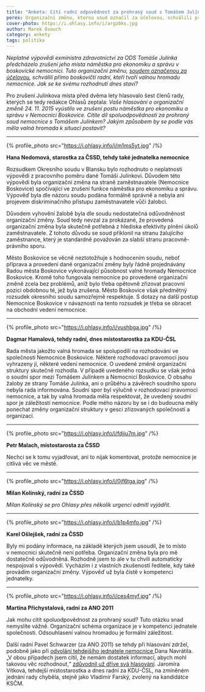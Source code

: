 ```yaml
---
title: "Anketa: Cítí radní odpovědnost za prohraný soud s Tomášem Julínkem?"
perex: Organizační změnu, kterou soud označil za účelovou, schválili přímo boskovičtí radní, kteří tvoří valnou hromadu nemocnice. Jak se ke svému rozhodnutí dnes staví?
cover-photo: https://i.ohlasy.info/i/argzbks.jpg
author: Marek Osouch
category: ankety
tags: politika
---
```


*Neplatné výpovědi exministra zdravotnictví za ODS Tomáše Julínka předcházelo zrušení jeho místa náměstka pro ekonomiku a správu v boskovické nemocnici. Tuto organizační změnu, [soudem označenou za účelovou](http://www.ohlasy.info/clanky/2017/09/julinek-odvolani.html), schválili přímo boskovičtí radní, kteří tvoří valnou hromadu nemocnice. Jak se ke svému rozhodnutí dnes staví?*

Pro zrušení Julínkova místa před dvěma lety hlasovalo šest členů rady, kterých se tedy redakce Ohlasů zeptala: *Vaše hlasování o organizační změně 24. 11. 2015 vyústilo ve zrušení postu náměstka pro ekonomiku a správu v Nemocnici Boskovice. Cítíte díl spoluodpovědnosti za prohraný soud nemocnice s Tomášem Julínkem? Jakým způsobem by se podle vás měla valná hromada k situaci postavit?*

---

{% profile_photo src="https://i.ohlasy.info/i/m1ms5yt.jpg" /%}

**Hana Nedomová, starostka za ČSSD, tehdy také jednatelka nemocnice**

Rozsudkem Okresního soudu v Blansku bylo rozhodnuto o neplatnosti výpovědi z pracovního poměru dané Tomáši Julínkovi. Důvodem této výpovědi byla organizační změna na straně zaměstnavatele (Nemocnice Boskovice) spočívající ve zrušení funkce náměstka pro ekonomiku a správu. Výpověď byla dle názoru soudu podána formálně správně a nebyla ani projevem diskriminačního přístupu zaměstnavatele vůči žalobci.

Důvodem vyhovění žalobě byla dle soudu nedostatečná odůvodněnost organizační změny. Soud tedy nevzal za prokázané, že provedená organizační změna byla skutečně potřebná z hlediska efektivity plnění úkolů zaměstnavatele. Z tohoto důvodu se soud přiklonil na stranu žalujícího zaměstnance, který je standardně považován za slabší stranu pracovně-právního sporu. 

Město Boskovice se věcně neztotožňuje s hodnocením soudu, neboť příprava a provedení dané organizační změny byly řádně projednávány Radou města Boskovice vykonávající působnost valné hromady Nemocnice Boskovice. Kromě toho fungovala nemocnice po provedené organizační změně zcela bez problémů, aniž bylo třeba opětovně zřizovat pracovní pozici obdobnou té, jež byla zrušena. Město Boskovice však předmětný rozsudek okresního soudu samozřejmě respektuje. S dotazy na další postup Nemocnice Boskovice v návaznosti na tento rozsudek je třeba se obracet na obchodní vedení nemocnice.

---

{% profile_photo src="https://i.ohlasy.info/i/vushbga.jpg" /%}

**Dagmar Hamalová, tehdy radní, dnes místostarostka za KDU-ČSL** 

Rada města jakožto valná hromada se spolupodílí na rozhodování ve společnosti Nemocnice Boskovice. Některé rozhodovací pravomoci jsou vyhrazeny jí, některé vedení nemocnice. O uvedené změně organizační struktury skutečně rozhodla. V případě uvedeného rozsudku se však jedná o soudní spor mezi Tomášem Julínkem a Nemocnicí Boskovice. O obsahu žaloby ze strany Tomáše Julínka, ani o průběhu a závěrech soudního sporu nebyla rada informována. Soudní spor byl výlučně v rozhodovací pravomoci nemocnice, a tak by valná hromada měla respektovat, že uvedený soudní spor je záležitostí nemocnice. Podle mého názoru by se i do budoucna měly ponechat změny organizační struktury v gesci zřizovaných společností a organizací.

---

{% profile_photo src="https://i.ohlasy.info/i/fdjju7m.jpg" /%}

**Petr Malach, místostarosta za ČSSD**

Nechci se k tomu vyjadřovat, ani to nijak komentovat, protože nemocnice je citlivá věc ve městě.

---

{% profile_photo src="https://i.ohlasy.info/i/0jf6tga.jpg" /%}

**Milan Kolínský, radní za ČSSD**

*Milan Kolínský se pro Ohlasy přes několik urgencí odmítl vyjádřit.*

---

{% profile_photo src="https://i.ohlasy.info/i/b1p4mfo.jpg" /%}

**Karel Ošlejšek, radní za ČSSD**

Byly mi podány informace, na základě kterých jsem usoudil, že to místo v nemocnici skutečně není potřeba. Organizační změna byla pro mě dostatečně odůvodněná. Rozhodně jsem to ale v tu chvíli automaticky nespojoval s výpovědí. Vycházím i z vlastních zkušeností ředitele, kdy také provádím organizační změny. Výpověď už byla čistě v kompetenci jednatelky.

---

{% profile_photo src="https://i.ohlasy.info/i/ces4myf.jpg" /%}

**Martina Přichystalová, radní za ANO 2011**

Jak mohu cítit spoluodpovědnost za prohraný soud? Tuto otázku snad nemyslíte vážně. Organizační schéma organizace je v kompetenci jednatele společnosti. Odsouhlasení valnou hromadou je formální záležitost.

Další radní Pavel Schwarzer (za ANO 2011) se tehdy při hlasování zdržel, podobně jako při [odvolání tehdejšího jednatele nemocnice ](http://www.ohlasy.info/clanky/2015/10/navratil-odvolan.html) Dana Navrátila. „V obou případech jsem cítil, že nemám dostatek informací, abych mohl takovou věc rozhodnout,“ [zdůvodnil už dříve svá hlasování](http://www.ohlasy.info/clanky/2015/12/julinek-odvolan.html). Jaromíra Vítková, tehdejší místostarostka a dnes radní za KDU-ČSL, na zmíněném jednání rady chyběla, stejně jako Vladimír Farský, zvolený na kandidátce KSČM.
